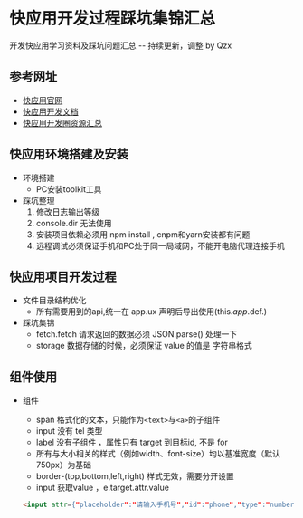# 快应用开发过程踩坑集锦汇总
开发快应用学习资料及踩坑问题汇总  -- 持续更新，调整 by Qzx

## 参考网址
- [快应用官网](https://www.quickapp.cn/)
- [快应用开发文档](https://doc.quickapp.cn/)
- [快应用开发圈资源汇总](https://github.com/quickappdev/awesome-quickapp)


## 快应用环境搭建及安装
- 环境搭建
	- PC安装toolkit工具 
- 踩坑整理
	1. 修改日志输出等级
	2. console.dir 无法使用	 
	3. 安装项目依赖必须用 npm install , cnpm和yarn安装都有问题
	4. 远程调试必须保证手机和PC处于同一局域网，不能开电脑代理连接手机


## 快应用项目开发过程
- 文件目录结构优化
	- 所有需要用到的api,统一在 app.ux 声明后导出使用(this.$app.$def.) 
- 踩坑集锦
	- fetch.fetch 请求返回的数据必须 JSON.parse() 处理一下
	- storage 数据存储的时候，必须保证 value 的值是 字符串格式

## 组件使用
- 组件
	- span 格式化的文本，只能作为`<text>`与`<a>`的子组件
	- input 没有 tel 类型
	- label 没有子组件 ，属性只有 target 到目标id, 不是 for
	- 所有与大小相关的样式（例如width、font-size）均以基准宽度（默认750px）为基础
	- border-(top,bottom,left,right) 样式无效，需要分开设置
	- input 获取value ，e.target.attr.value 
	
	```html
	<input attr={"placeholder":"请输入手机号","id":"phone","type":"number","value":"1"} style={"flex":1,"paddingLeft":"10px","fontSize":"32px","color":"#686868"}></input>
	```